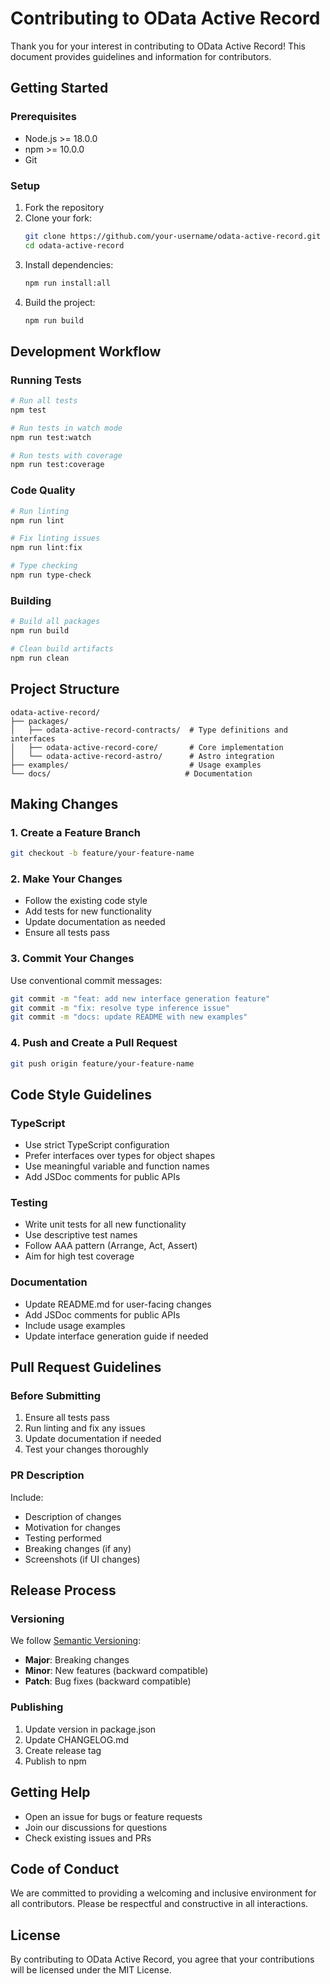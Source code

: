 # Contributing to OData Active Record

Thank you for your interest in contributing to OData Active Record! This document provides guidelines and information for contributors.

## Getting Started

### Prerequisites

- Node.js >= 18.0.0
- npm >= 10.0.0
- Git

### Setup

1. Fork the repository
2. Clone your fork:
   ```bash
   git clone https://github.com/your-username/odata-active-record.git
   cd odata-active-record
   ```
3. Install dependencies:
   ```bash
   npm run install:all
   ```
4. Build the project:
   ```bash
   npm run build
   ```

## Development Workflow

### Running Tests

```bash
# Run all tests
npm test

# Run tests in watch mode
npm run test:watch

# Run tests with coverage
npm run test:coverage
```

### Code Quality

```bash
# Run linting
npm run lint

# Fix linting issues
npm run lint:fix

# Type checking
npm run type-check
```

### Building

```bash
# Build all packages
npm run build

# Clean build artifacts
npm run clean
```

## Project Structure

```
odata-active-record/
├── packages/
│   ├── odata-active-record-contracts/  # Type definitions and interfaces
│   ├── odata-active-record-core/       # Core implementation
│   └── odata-active-record-astro/      # Astro integration
├── examples/                           # Usage examples
└── docs/                              # Documentation
```

## Making Changes

### 1. Create a Feature Branch

```bash
git checkout -b feature/your-feature-name
```

### 2. Make Your Changes

- Follow the existing code style
- Add tests for new functionality
- Update documentation as needed
- Ensure all tests pass

### 3. Commit Your Changes

Use conventional commit messages:

```bash
git commit -m "feat: add new interface generation feature"
git commit -m "fix: resolve type inference issue"
git commit -m "docs: update README with new examples"
```

### 4. Push and Create a Pull Request

```bash
git push origin feature/your-feature-name
```

## Code Style Guidelines

### TypeScript

- Use strict TypeScript configuration
- Prefer interfaces over types for object shapes
- Use meaningful variable and function names
- Add JSDoc comments for public APIs

### Testing

- Write unit tests for all new functionality
- Use descriptive test names
- Follow AAA pattern (Arrange, Act, Assert)
- Aim for high test coverage

### Documentation

- Update README.md for user-facing changes
- Add JSDoc comments for public APIs
- Include usage examples
- Update interface generation guide if needed

## Pull Request Guidelines

### Before Submitting

1. Ensure all tests pass
2. Run linting and fix any issues
3. Update documentation if needed
4. Test your changes thoroughly

### PR Description

Include:
- Description of changes
- Motivation for changes
- Testing performed
- Breaking changes (if any)
- Screenshots (if UI changes)

## Release Process

### Versioning

We follow [Semantic Versioning](https://semver.org/):
- **Major**: Breaking changes
- **Minor**: New features (backward compatible)
- **Patch**: Bug fixes (backward compatible)

### Publishing

1. Update version in package.json
2. Update CHANGELOG.md
3. Create release tag
4. Publish to npm

## Getting Help

- Open an issue for bugs or feature requests
- Join our discussions for questions
- Check existing issues and PRs

## Code of Conduct

We are committed to providing a welcoming and inclusive environment for all contributors. Please be respectful and constructive in all interactions.

## License

By contributing to OData Active Record, you agree that your contributions will be licensed under the MIT License.

